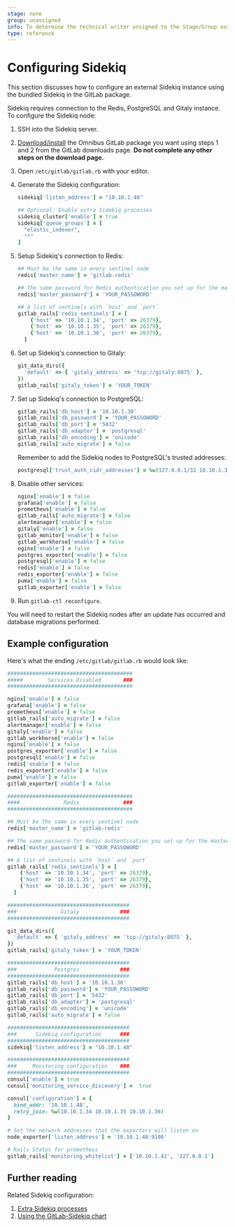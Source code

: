 ```yaml
---
stage: none
group: unassigned
info: To determine the technical writer assigned to the Stage/Group associated with this page, see https://about.gitlab.com/handbook/engineering/ux/technical-writing/#designated-technical-writers
type: reference
---
```


# Configuring Sidekiq

This section discusses how to configure an external Sidekiq instance using the
bundled Sidekiq in the GitLab package.

Sidekiq requires connection to the Redis, PostgreSQL and Gitaly instance.
To configure the Sidekiq node:

1. SSH into the Sidekiq server.
1. [Download/install](https://about.gitlab.com/install/) the Omnibus GitLab package
you want using steps 1 and 2 from the GitLab downloads page.
**Do not complete any other steps on the download page.**
1. Open `/etc/gitlab/gitlab.rb` with your editor.
1. Generate the Sidekiq configuration:

   ```ruby
   sidekiq['listen_address'] = "10.10.1.48"

   ## Optional: Enable extra Sidekiq processes
   sidekiq_cluster['enable'] = true
   sidekiq['queue_groups'] = [
     "elastic_indexer",
     "*"
   ]
   ```

1. Setup Sidekiq's connection to Redis:

   ```ruby
   ## Must be the same in every sentinel node
   redis['master_name'] = 'gitlab-redis'

   ## The same password for Redis authentication you set up for the master node.
   redis['master_password'] = 'YOUR_PASSOWORD'

   ## A list of sentinels with `host` and `port`
   gitlab_rails['redis_sentinels'] = [
       {'host' => '10.10.1.34', 'port' => 26379},
       {'host' => '10.10.1.35', 'port' => 26379},
       {'host' => '10.10.1.36', 'port' => 26379},
     ]
   ```

1. Set up Sidekiq's connection to Gitaly:

   ```ruby
   git_data_dirs({
     'default' => { 'gitaly_address' => 'tcp://gitaly:8075' },
   })
   gitlab_rails['gitaly_token'] = 'YOUR_TOKEN'
   ```

1. Set up Sidekiq's connection to PostgreSQL:

   ```ruby
   gitlab_rails['db_host'] = '10.10.1.30'
   gitlab_rails['db_password'] = 'YOUR_PASSOWORD'
   gitlab_rails['db_port'] = '5432'
   gitlab_rails['db_adapter'] = 'postgresql'
   gitlab_rails['db_encoding'] = 'unicode'
   gitlab_rails['auto_migrate'] = false
   ```

   Remember to add the Sidekiq nodes to PostgreSQL's trusted addresses:

   ```ruby
   postgresql['trust_auth_cidr_addresses'] = %w(127.0.0.1/32 10.10.1.30/32 10.10.1.31/32 10.10.1.32/32 10.10.1.33/32 10.10.1.38/32)
   ```

1. Disable other services:

   ```ruby
   nginx['enable'] = false
   grafana['enable'] = false
   prometheus['enable'] = false
   gitlab_rails['auto_migrate'] = false
   alertmanager['enable'] = false
   gitaly['enable'] = false
   gitlab_monitor['enable'] = false
   gitlab_workhorse['enable'] = false
   nginx['enable'] = false
   postgres_exporter['enable'] = false
   postgresql['enable'] = false
   redis['enable'] = false
   redis_exporter['enable'] = false
   puma['enable'] = false
   gitlab_exporter['enable'] = false
   ```

1. Run `gitlab-ctl reconfigure`.

You will need to restart the Sidekiq nodes after an update has occurred and database
migrations performed.

## Example configuration

Here's what the ending `/etc/gitlab/gitlab.rb` would look like:

```ruby
########################################
#####        Services Disabled       ###
########################################

nginx['enable'] = false
grafana['enable'] = false
prometheus['enable'] = false
gitlab_rails['auto_migrate'] = false
alertmanager['enable'] = false
gitaly['enable'] = false
gitlab_workhorse['enable'] = false
nginx['enable'] = false
postgres_exporter['enable'] = false
postgresql['enable'] = false
redis['enable'] = false
redis_exporter['enable'] = false
puma['enable'] = false
gitlab_exporter['enable'] = false

########################################
####              Redis              ###
########################################

## Must be the same in every sentinel node
redis['master_name'] = 'gitlab-redis'

## The same password for Redis authentication you set up for the master node.
redis['master_password'] = 'YOUR_PASSOWORD'

## A list of sentinels with `host` and `port`
gitlab_rails['redis_sentinels'] = [
    {'host' => '10.10.1.34', 'port' => 26379},
    {'host' => '10.10.1.35', 'port' => 26379},
    {'host' => '10.10.1.36', 'port' => 26379},
  ]

#######################################
###              Gitaly             ###
#######################################

git_data_dirs({
  'default' => { 'gitaly_address' => 'tcp://gitaly:8075' },
})
gitlab_rails['gitaly_token'] = 'YOUR_TOKEN'

#######################################
###            Postgres             ###
#######################################
gitlab_rails['db_host'] = '10.10.1.30'
gitlab_rails['db_password'] = 'YOUR_PASSOWORD'
gitlab_rails['db_port'] = '5432'
gitlab_rails['db_adapter'] = 'postgresql'
gitlab_rails['db_encoding'] = 'unicode'
gitlab_rails['auto_migrate'] = false

#######################################
###      Sidekiq configuration      ###
#######################################
sidekiq['listen_address'] = "10.10.1.48"

#######################################
###     Monitoring configuration    ###
#######################################
consul['enable'] = true
consul['monitoring_service_discovery'] =  true

consul['configuration'] = {
  bind_addr: '10.10.1.48',
  retry_join: %w(10.10.1.34 10.10.1.35 10.10.1.36)
}

# Set the network addresses that the exporters will listen on
node_exporter['listen_address'] = '10.10.1.48:9100'

# Rails Status for prometheus
gitlab_rails['monitoring_whitelist'] = ['10.10.1.42', '127.0.0.1']
```

## Further reading

Related Sidekiq configuration:

1. [Extra Sidekiq processes](operations/extra_sidekiq_processes.md)
1. [Using the GitLab-Sidekiq chart](https://docs.gitlab.com/charts/charts/gitlab/sidekiq/)
